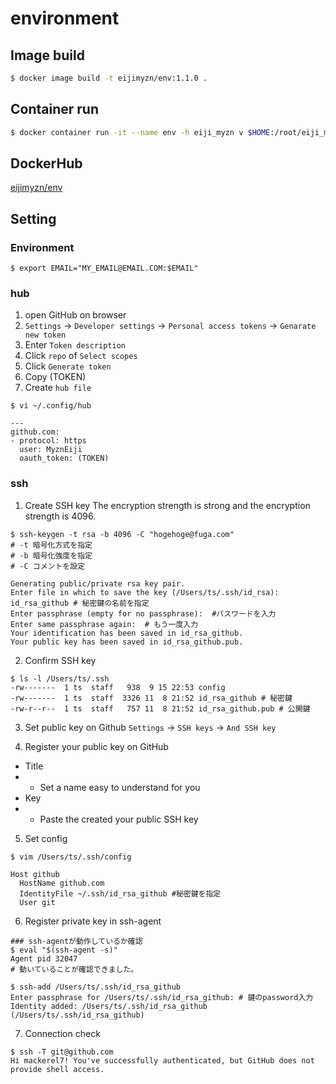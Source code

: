 # environment
## Image build
```bash
$ docker image build -t eijimyzn/env:1.1.0 .
```

## Container run
```bash
$ docker container run -it --name env -h eiji_myzn v $HOME:/root/eiji_myzn  eijimyzn/env:1.1.0 /bin/ash
```

## DockerHub
[eijimyzn/env](https://cloud.docker.com/repository/docker/eijimyzn/env/general)



## Setting


### Environment
```
$ export EMAIL="MY_EMAIL@EMAIL.COM:$EMAIL"
```


### hub

1. open GitHub on browser
2. `Settings` → `Developer settings` → `Personal access tokens` → `Genarate new token`
3. Enter `Token description`
4. Click `repo` of `Select scopes`
5. Click `Generate token`
6. Copy (TOKEN)
7. Create `hub file`
```
$ vi ~/.config/hub
```
```
---
github.com:
- protocol: https
  user: MyznEiji
  oauth_token: (TOKEN)
```


### ssh
1. Create SSH key
The encryption strength is strong and the encryption strength is 4096.
```
$ ssh-keygen -t rsa -b 4096 -C "hogehoge@fuga.com"
# -t 暗号化方式を指定
# -b 暗号化強度を指定
# -C コメントを設定 

Generating public/private rsa key pair.
Enter file in which to save the key (/Users/ts/.ssh/id_rsa): id_rsa_github # 秘密鍵の名前を指定
Enter passphrase (empty for no passphrase):  #パスワードを入力
Enter same passphrase again:  # もう一度入力
Your identification has been saved in id_rsa_github.
Your public key has been saved in id_rsa_github.pub.
```

2. Confirm SSH key
```
$ ls -l /Users/ts/.ssh
-rw-------  1 ts  staff   938  9 15 22:53 config
-rw-------  1 ts  staff  3326 11  8 21:52 id_rsa_github # 秘密鍵
-rw-r--r--  1 ts  staff   757 11  8 21:52 id_rsa_github.pub # 公開鍵
```

3. Set public key on Github
`Settings` → `SSH keys` → `And SSH key`

4. Register your public key on GitHub
- Title
- - Set a name easy to understand for you 
- Key
- - Paste the created your public SSH key

5. Set config
```
$ vim /Users/ts/.ssh/config
```

```
Host github
  HostName github.com
  IdentityFile ~/.ssh/id_rsa_github #秘密鍵を指定
  User git
```

6. Register private key in ssh-agent
```
### ssh-agentが動作しているか確認
$ eval "$(ssh-agent -s)"
Agent pid 32047
# 動いていることが確認できました。

$ ssh-add /Users/ts/.ssh/id_rsa_github
Enter passphrase for /Users/ts/.ssh/id_rsa_github: # 鍵のpassword入力
Identity added: /Users/ts/.ssh/id_rsa_github (/Users/ts/.ssh/id_rsa_github)
```

7. Connection check
```
$ ssh -T git@github.com
Hi mackerel7! You've successfully authenticated, but GitHub does not provide shell access.
```
